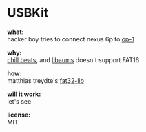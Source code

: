# USBKit

**what:**
<br>hacker boy tries to connect nexus 6p to [op-1](https://www.teenageengineering.com/products/op-1)

**why:**
<br>[chill beats](https://op1.fun), and [libaums](https://github.com/magnusja/libaums) doesn't support FAT16

**how:**
<br>matthias treydte's [fat32-lib](https://github.com/waldheinz/fat32-lib)

**will it work:**
<br>let's see

**license:**
<br>MIT
